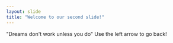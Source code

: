 ```yaml
---
layout: slide
title: "Welcome to our second slide!"
---
```

"Dreams don't work unless you do"
Use the left arrow to go back!
